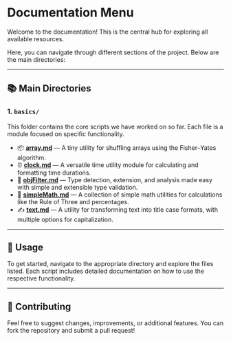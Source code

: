 # Documentation Menu

Welcome to the documentation! This is the central hub for exploring all available resources.

Here, you can navigate through different sections of the project. Below are the main directories:

---

## 📚 Main Directories

### 1. **`basics/`** 

This folder contains the core scripts we have worked on so far. Each file is a module focused on specific functionality.

- 📦 **[array.md](./basics/array.md)** — A tiny utility for shuffling arrays using the Fisher–Yates algorithm.
- ⏰ **[clock.md](./basics/clock.md)** — A versatile time utility module for calculating and formatting time durations.
- 🧠 **[objFilter.md](./basics/objFilter.md)** — Type detection, extension, and analysis made easy with simple and extensible type validation.
- 🔢 **[simpleMath.md](./basics/simpleMath.md)** — A collection of simple math utilities for calculations like the Rule of Three and percentages.
- ✍️ **[text.md](./basics/text.md)** — A utility for transforming text into title case formats, with multiple options for capitalization.

---

## 🚀 Usage

To get started, navigate to the appropriate directory and explore the files listed. Each script includes detailed documentation on how to use the respective functionality.

---

## 📑 Contributing

Feel free to suggest changes, improvements, or additional features. You can fork the repository and submit a pull request!
